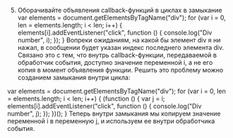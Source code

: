 5. Оборачивайте объявления callback-функций в циклах в замыкание
var elements = document.getElementsByTagName("div");
for (var i = 0, len = elements.length; i < len; i++) {
    elements[i].addEventListener("click", function () {
        console.log("Div number", i);
    });
}
Вопреки ожиданиям, на какой бы элемент div я ни нажал, в сообщении будет указан индекс последнего элемента div. Связано это с тем, что внутрь callback-функции, передаваемой в обработчик события, доступно значение переменной i, а не его копия в момент объявления функции. Решить это проблему можно созданием замыкания внутри цикла:

var elements = document.getElementsByTagName("div");
for (var i = 0, len = elements.length; i < len; i++) {
    (function () {
        var j = i;
        elements[i].addEventListener("click", function () {
            console.log("Div number", j);
        });
    })();
}
Теперь внутри замыкания мы копируем значение переменной i в переменную j, и используем ее внутри обработчика события.





